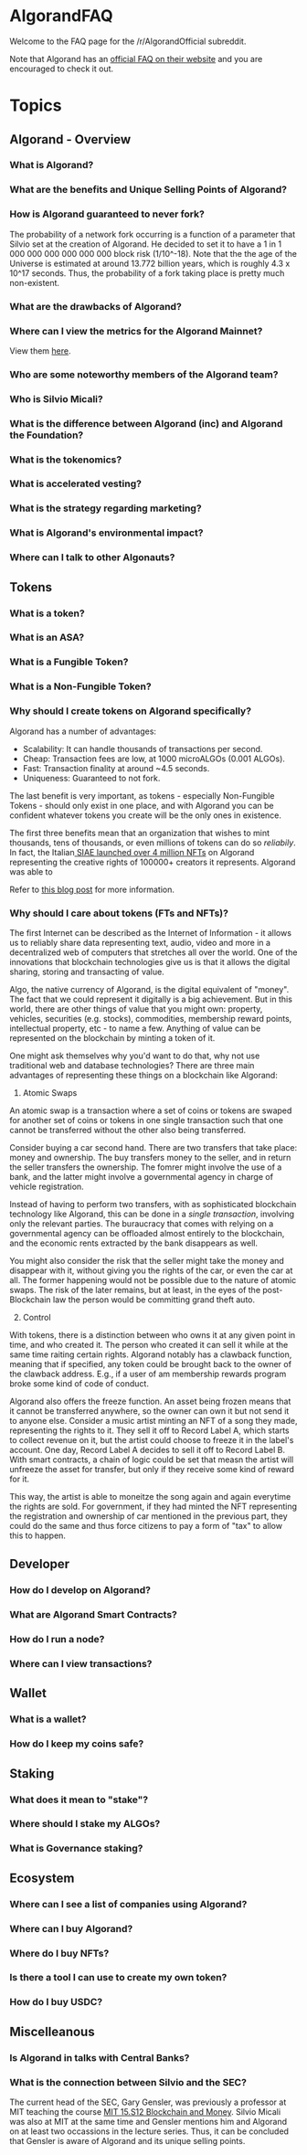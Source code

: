 # AlgorandFAQ

Welcome to the FAQ page for the /r/AlgorandOfficial subreddit.

Note that Algorand has an [official FAQ on their website](https://algorand.foundation/faq) and you are encouraged to check it out.

# Topics

## Algorand - Overview

### What is Algorand?

### What are the benefits and Unique Selling Points of Algorand?

### How is Algorand guaranteed to never fork?

The probability of a network fork occurring is a function of a parameter that Silvio set at the creation of Algorand. He decided to set it to have a 1 in 1 000 000 000 000 000 000 block risk (1/10^-18). Note that the the age of the Universe is estimated at around 13.772 billion years, which is roughly 4.3 x 10^17 seconds. Thus, the probability of a fork taking place is pretty much non-existent. 

### What are the drawbacks of Algorand?

### Where can I view the metrics for the Algorand Mainnet?

View them [here](https://metrics.algorand.org/).

### Who are some noteworthy members of the Algorand team?

### Who is Silvio Micali?

### What is the difference between Algorand (inc) and Algorand the Foundation? 

### What is the tokenomics?

### What is accelerated vesting?

### What is the strategy regarding marketing?

### What is Algorand's environmental impact?

### Where can I talk to other Algonauts?

## Tokens

### What is a token?

### What is an ASA?

### What is a Fungible Token?

### What is a Non-Fungible Token?

### Why should I create tokens on Algorand specifically?

Algorand has a number of advantages:

- Scalability: It can handle thousands of transactions per second.
- Cheap: Transaction fees are low, at 1000 microALGOs (0.001 ALGOs).
- Fast: Transaction finality at around ~4.5 seconds.
- Uniqueness: Guaranteed to not fork.

The last benefit is very important, as tokens - especially Non-Fungible Tokens - should only exist in one place, and with Algorand you can be confident whatever tokens you create will be the only ones in existence.

The first three benefits mean that an organization that wishes to mint thousands, tens of thousands, or even millions of tokens can do so _reliabily_. In fact, the Italian[ SIAE launched over 4 million NFTs](https://www.algorand.com/ecosystem/use-cases/siae) on Algorand representing the creative rights of 100000+ creators it represents. Algorand was able to 

Refer to [this blog post](https://www.algorand.com/resources/blog/role-of-transaction-finality-speed-in-nft-minting/) for more information.

### Why should I care about tokens (FTs and NFTs)?

The first Internet can be described as the Internet of Information - it allows us to reliably share data representing text, audio, video and more in a decentralized web of computers that stretches all over the world. One of the innovations that blockchain technologies give us is that it allows the digital sharing, storing and transacting of value.

Algo, the native currency of Algorand, is the digital equivalent of "money". The fact that we could represent it digitally is a big achievement. But in this world, there are other things of value that you might own: property, vehicles, securities (e.g. stocks), commodities, membership reward points, intellectual property, etc - to name a few. Anything of value can be represented on the blockchain by minting a token of it.

One might ask themselves why you'd want to do that, why not use traditional web and database technologies? There are three main advantages of representing these things on a blockchain like Algorand:

1) Atomic Swaps

An atomic swap is a transaction where a set of coins or tokens are swaped for another set of coins or tokens in one single transaction such that one cannot be transferred without the other also being transferred.

Consider buying a car second hand. There are two transfers that take place: money and ownership. The buy transfers money to the seller, and in return the seller transfers the ownership. The fomrer might involve the use of a bank, and the latter might involve a governmental agency in charge of vehicle registration.

Instead of having to perform two transfers, with as sophisticated blockchain technology like Algorand, this can be done in a _single transaction_, involving only the relevant parties. The buraucracy that comes with relying on a governmental agency can be offloaded almost entirely to the blockchain, and the economic rents extracted by the bank disappears as well.

You might also consider the risk that the seller might take the money and disappear with it, without giving you the rights of the car, or even the car at all. The former happening would not be possible due to the nature of atomic swaps. The risk of the later remains, but at least, in the eyes of the post-Blockchain law the person would be committing grand theft auto.

2) Control

With tokens, there is a distinction between who owns it at any given point in time, and who created it. The person who created it can sell it while at the same time raiting certain rights. Algorand notably has a clawback function, meaning that if specified, any token could be brought back to the owner of the clawback address. E.g., if a user of am membership rewards program broke some kind of code of conduct.

Algorand also offers the freeze function. An asset being frozen means that it cannot be transferred anywhere, so the owner can own it but not send it to anyone else. Consider a music artist minting an NFT of a song they made, representing the rights to it. They sell it off to Record Label A, which starts to collect revenue on it, but the artist could choose to freeze it in the label's account. One day, Record Label A decides to sell it off to Record Label B. With smart contracts, a chain of logic could be set that measn the artist will unfreeze the asset for transfer, but only if they receive some kind of reward for it.

 This way, the artist is able to moneitze the song again and again everytime the rights are sold. For government, if they had minted the NFT representing the registration and ownership of car mentioned in the previous part, they could do the same and thus force citizens to pay a form of "tax" to allow this to happen.



## Developer

### How do I develop on Algorand?

### What are Algorand Smart Contracts?

### How do I run a node?

### Where can I view transactions?

## Wallet

### What is a wallet?

### How do I keep my coins safe?

## Staking

### What does it mean to "stake"?

### Where should I stake my ALGOs?

### What is Governance staking?

## Ecosystem

### Where can I see a list of companies using Algorand?

### Where can I buy Algorand?

### Where do I buy NFTs?

### Is there a tool I can use to create my own token?

### How do I buy USDC?

## Miscelleanous

### Is Algorand in talks with Central Banks?

### What is the connection between Silvio and the SEC?

The current head of the SEC, Gary Gensler, was previously a professor at MIT teaching the course [MIT 15.S12 Blockchain and Money](https://ocw.mit.edu/courses/sloan-school-of-management/15-s12-blockchain-and-money-fall-2018/). Silvio Micali was also at MIT at the same time and Gensler mentions him and Algorand on at least two occassions in the lecture series. Thus, it can be concluded that Gensler is aware of Algorand and its unique selling points.
